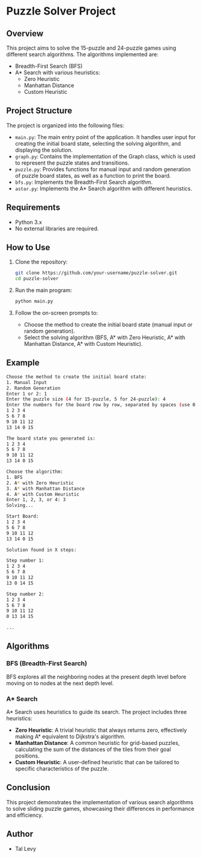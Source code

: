 
# Puzzle Solver Project

## Overview
This project aims to solve the 15-puzzle and 24-puzzle games using different search algorithms. The algorithms implemented are:
- Breadth-First Search (BFS)
- A* Search with various heuristics:
  - Zero Heuristic
  - Manhattan Distance
  - Custom Heuristic

## Project Structure
The project is organized into the following files:
- `main.py`: The main entry point of the application. It handles user input for creating the initial board state, selecting the solving algorithm, and displaying the solution.
- `graph.py`: Contains the implementation of the Graph class, which is used to represent the puzzle states and transitions.
- `puzzle.py`: Provides functions for manual input and random generation of puzzle board states, as well as a function to print the board.
- `bfs.py`: Implements the Breadth-First Search algorithm.
- `astar.py`: Implements the A* Search algorithm with different heuristics.

## Requirements
- Python 3.x
- No external libraries are required.

## How to Use
1. Clone the repository:
    ```sh
    git clone https://github.com/your-username/puzzle-solver.git
    cd puzzle-solver
    ```

2. Run the main program:
    ```sh
    python main.py
    ```

3. Follow the on-screen prompts to:
   - Choose the method to create the initial board state (manual input or random generation).
   - Select the solving algorithm (BFS, A* with Zero Heuristic, A* with Manhattan Distance, A* with Custom Heuristic).

## Example
```sh
Choose the method to create the initial board state:
1. Manual Input
2. Random Generation
Enter 1 or 2: 1
Enter the puzzle size (4 for 15-puzzle, 5 for 24-puzzle): 4
Enter the numbers for the board row by row, separated by spaces (use 0 for the blank tile):
1 2 3 4
5 6 7 8
9 10 11 12
13 14 0 15

The board state you generated is:
1 2 3 4 
5 6 7 8 
9 10 11 12 
13 14 0 15 

Choose the algorithm:
1. BFS
2. A* with Zero Heuristic
3. A* with Manhattan Distance
4. A* with Custom Heuristic
Enter 1, 2, 3, or 4: 3
Solving...

Start Board:
1 2 3 4 
5 6 7 8 
9 10 11 12 
13 14 0 15 

Solution found in X steps:

Step number 1:
1 2 3 4 
5 6 7 8 
9 10 11 12 
13 0 14 15 

Step number 2:
1 2 3 4 
5 6 7 8 
9 10 11 12 
0 13 14 15 

...
```

## Algorithms
### BFS (Breadth-First Search)
BFS explores all the neighboring nodes at the present depth level before moving on to nodes at the next depth level.

### A* Search
A* Search uses heuristics to guide its search. The project includes three heuristics:
- **Zero Heuristic**: A trivial heuristic that always returns zero, effectively making A* equivalent to Dijkstra's algorithm.
- **Manhattan Distance**: A common heuristic for grid-based puzzles, calculating the sum of the distances of the tiles from their goal positions.
- **Custom Heuristic**: A user-defined heuristic that can be tailored to specific characteristics of the puzzle.

## Conclusion
This project demonstrates the implementation of various search algorithms to solve sliding puzzle games, showcasing their differences in performance and efficiency.

## Author
- Tal Levy
